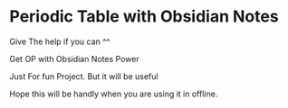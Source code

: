 # Periodic Table with Obsidian Notes
Give The help if you can ^^

Get OP with Obsidian Notes Power

Just For fun Project. But it will be useful

Hope this will be handly when you are using it in offline.
